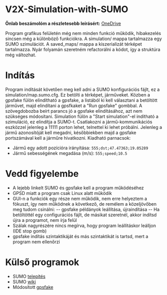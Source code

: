 # V2X-Simulation-with-SUMO

**Önlab beszámolóm a részletesebb leírásért:** [OneDrive](https://1drv.ms/w/s!AjD91zSjiAZsiIdOOtHze_bp4kE-Xg)

Program grafikus felületén még nem minden funkció működik, hibakezelés sincsen még a különböző funkciókra.
A simulation/ mappa tartalmazza egy SUMO szimulációt.
A saved_maps/ mappa a kiszerializát térképet tartalmazza.
Nyár folyamán szeretném refactorálni a kódot, így a struktúra még változhat.

# Indítás
Program indítását követően meg kell adni a SUMO konfigurációs fájlt, ez a simulation/map.sumo.cfg. Ez betölti a térképet, járműveket. Közben a gpsfake fülön elindítható a gpsfake, a listából ki kell választani a betöltött járművet, majd elindítani a gpsfkaket a "Run gpsfake" gombbal. A szövegdobozba beírt parancs jó a gpsfake elindításához, azt nem szükséges módosítani. Simulation fülön a "Start simulation"-el indítható a szimuláció, ez elindítja a SUMO-t. Csatlakozni a jármű-kommunikációs eszközzel jelenleg a 11111 porton lehet, telnettel ki lehet próbálni. Jelenleg a jármű azonosítóját kell megadni, későbbiekben majd a gpsfake portszámával kell a járműre hivatkozni.
Kiadható parnacsok:
- 	Jármű egy adott pozícióra irányítása: ```555;dst;47.47363;19.05289```
- 	Jármű sebességének megadása (m/s): ```555;speed;10.5 ```


# Vedd figyelembe
- A lejebb linkelt SUMO és gpsfake kell a program működéséhez
- GPSD miatt a program csak Linux alatt működik
- GUI-n a funkciók egy része nem működik, nem erre helyeztem a fókuszt, így nem működnek a következő, de remélem a közeljövőben meg tudom csinálni:
-- gpsfake példányok leállítása, újraindítása
-- Ha betöltöttél egy configurációs fájlt, de másikat szeretnél, akkor indítsd újra a programot, nem írja felül
- Szálak nagyrészére nincs megírva, hogy program leállításkor leálljon (IDE stop gomb)
- gpsfake indítás szintaktikáját és más szintaktikát is tartsd, mert a program nem ellenőrzi

# Külső programok
- SUMO [telepítés](http://www.sumo.dlr.de/userdoc/Installing.html)
- SUMO [wiki](http://sumo.dlr.de/wiki/Simulation_of_Urban_MObility_-_Wiki)
- Módosított [gpsfake](https://github.com/szzso/GPSD-with-management)